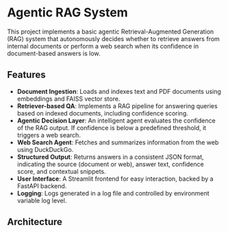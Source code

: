 # Agentic RAG System

This project implements a basic agentic Retrieval-Augmented Generation (RAG) system that autonomously decides whether to retrieve answers from internal documents or perform a web search when its confidence in document-based answers is low.

## Features

*   **Document Ingestion**: Loads and indexes text and PDF documents using embeddings and FAISS vector store.
*   **Retriever-based QA**: Implements a RAG pipeline for answering queries based on indexed documents, including confidence scoring.
*   **Agentic Decision Layer**: An intelligent agent evaluates the confidence of the RAG output. If confidence is below a predefined threshold, it triggers a web search.
*   **Web Search Agent**: Fetches and summarizes information from the web using DuckDuckGo.
*   **Structured Output**: Returns answers in a consistent JSON format, indicating the source (document or web), answer text, confidence score, and contextual snippets.
*   **User Interface**: A Streamlit frontend for easy interaction, backed by a FastAPI backend.
*   **Logging**: Logs generated in a log file and controlled by environment variable log level.

## Architecture
